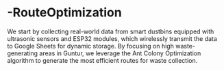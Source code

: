 # -RouteOptimization
We start by collecting real-world data from smart dustbins equipped with ultrasonic sensors and ESP32 modules, which wirelessly transmit the data to Google Sheets for dynamic storage. By focusing on high waste-generating areas in Guntur, we leverage the Ant Colony Optimization algorithm to generate the most efficient routes for waste collection.
